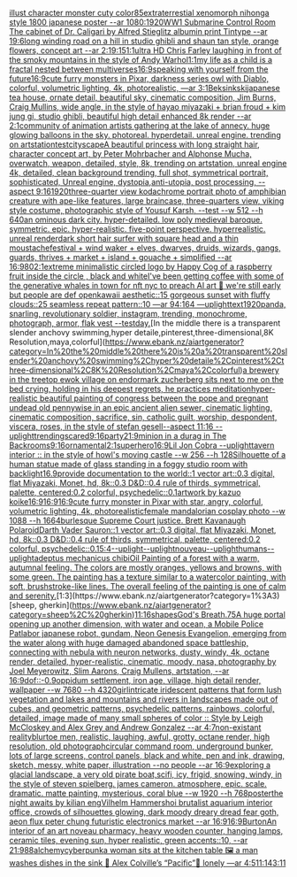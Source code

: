 [illust character monster cuty color](https://www.ebank.nz/aiartgenerator?category=illust%20character%20monster%20cuty%20color)[85](https://www.ebank.nz/aiartgenerator?category=85)[extraterrestial xenomorph nihonga style 1800 japanese poster --ar 1080:1920](https://www.ebank.nz/aiartgenerator?category=extraterrestial%20xenomorph%20nihonga%20style%201800%20japanese%20poster%20--ar%201080%3A1920)[WW1 Submarine Control Room The cabinet of Dr. Caligari  by Alfred Stieglitz albumin print Tintype --ar 19:6](https://www.ebank.nz/aiartgenerator?category=WW1%20Submarine%20Control%20Room%20The%20cabinet%20of%20Dr.%20Caligari%20%20by%20Alfred%20Stieglitz%20albumin%20print%20Tintype%20--ar%2019%3A6)[long winding road on a hill in studio ghibli and shaun tan style, orange flowers, concept art  --ar 2:1](https://www.ebank.nz/aiartgenerator?category=long%20winding%20road%20on%20a%20hill%20in%20studio%20ghibli%20and%20shaun%20tan%20style%2C%20orange%20flowers%2C%20concept%20art%20%20--ar%202%3A1)[9:15](https://www.ebank.nz/aiartgenerator?category=9%3A15)[1:1](https://www.ebank.nz/aiartgenerator?category=1%3A1)[ultra HD Chris Farley laughing in front of the smoky mountains in the style of Andy Warhol](https://www.ebank.nz/aiartgenerator?category=ultra%20HD%20Chris%20Farley%20laughing%20in%20front%20of%20the%20smoky%20mountains%20in%20the%20style%20of%20Andy%20Warhol)[1:1](https://www.ebank.nz/aiartgenerator?category=1%3A1)[my life as a child is a fractal nested between multiverses](https://www.ebank.nz/aiartgenerator?category=my%20life%20as%20a%20child%20is%20a%20fractal%20nested%20between%20multiverses)[16:9](https://www.ebank.nz/aiartgenerator?category=16%3A9)[speaking with yourself from the future](https://www.ebank.nz/aiartgenerator?category=speaking%20with%20yourself%20from%20the%20future)[16:9](https://www.ebank.nz/aiartgenerator?category=16%3A9)[cute furry monsters in Pixar, darkness series owl with Diablo, colorful, volumetric lighting, 4k, photorealistic, —ar 3:1](https://www.ebank.nz/aiartgenerator?category=cute%20furry%20monsters%20in%20Pixar%2C%20darkness%20series%20owl%20with%20Diablo%2C%20colorful%2C%20volumetric%20lighting%2C%204k%2C%20photorealistic%2C%20%E2%80%94ar%203%3A1)[Beksinkski](https://www.ebank.nz/aiartgenerator?category=Beksinkski)[japanese tea house, ornate detail, beautiful sky, cinematic composition, Jim Burns, Craig Mullins, wide angle, in the style of hayao miyazaki + brian froud + kim jung gi, studio ghibli, beautiful high detail enhanced 8k render --ar 2:1](https://www.ebank.nz/aiartgenerator?category=japanese%20tea%20house%2C%20ornate%20detail%2C%20beautiful%20sky%2C%20cinematic%20composition%2C%20Jim%20Burns%2C%20Craig%20Mullins%2C%20wide%20angle%2C%20in%20the%20style%20of%20hayao%20miyazaki%20%2B%20brian%20froud%20%2B%20kim%20jung%20gi%2C%20studio%20ghibli%2C%20beautiful%20high%20detail%20enhanced%208k%20render%20--ar%202%3A1)[community of animation artists gathering at the lake of annecy. huge glowing balloons in the sky. photoreal. hyperdetail. unreal engine. trending on artstation](https://www.ebank.nz/aiartgenerator?category=community%20of%20animation%20artists%20gathering%20at%20the%20lake%20of%20annecy.%20huge%20glowing%20balloons%20in%20the%20sky.%20photoreal.%20hyperdetail.%20unreal%20engine.%20trending%20on%20artstation)[test](https://www.ebank.nz/aiartgenerator?category=test)[cityscape](https://www.ebank.nz/aiartgenerator?category=cityscape)[A beautiful princess with long straight hair, character concept art, by Peter Mohrbacher and Alphonse Mucha, overwatch, weapon, detailed, style, 8k, trending on artstation, unreal engine 4k, detailed, clean background trending, full shot, symmetrical portrait, sophisticated, Unreal engine, dystopia,anti-utopia, post processing, --aspect 9:16](https://www.ebank.nz/aiartgenerator?category=A%20beautiful%20princess%20with%20long%20straight%20hair%2C%20character%20concept%20art%2C%20by%20Peter%20Mohrbacher%20and%20Alphonse%20Mucha%2C%20overwatch%2C%20weapon%2C%20detailed%2C%20style%2C%208k%2C%20trending%20on%20artstation%2C%20unreal%20engine%204k%2C%20detailed%2C%20clean%20background%20trending%2C%20full%20shot%2C%20symmetrical%20portrait%2C%20sophisticated%2C%20Unreal%20engine%2C%20dystopia%2Canti-utopia%2C%20post%20processing%2C%20--aspect%209%3A16)[1920](https://www.ebank.nz/aiartgenerator?category=1920)[three-quarter view kodachrome portrait photo of amphibian creature with ape-like features, large braincase, three-quarters view, viking style costume, photographic style of Yousuf Karsh, --test --w 512 --h 640](https://www.ebank.nz/aiartgenerator?category=three-quarter%20view%20kodachrome%20portrait%20photo%20of%20amphibian%20creature%20with%20ape-like%20features%2C%20large%20braincase%2C%20three-quarters%20view%2C%20viking%20style%20costume%2C%20photographic%20style%20of%20Yousuf%20Karsh%2C%20--test%20--w%20512%20--h%20640)[an ominous dark city. hyper-detailed. low poly medieval baroque. symmetric. epic. hyper-realistic. five-point perspective. hyperrealistic. unreal render](https://www.ebank.nz/aiartgenerator?category=an%20ominous%20dark%20city.%20hyper-detailed.%20low%20poly%20medieval%20baroque.%20symmetric.%20epic.%20hyper-realistic.%20five-point%20perspective.%20hyperrealistic.%20unreal%20render)[dark short hair surfer with square head and a thin moustache](https://www.ebank.nz/aiartgenerator?category=dark%20short%20hair%20surfer%20with%20square%20head%20and%20a%20thin%20moustache)[festival + wind waker + elves, dwarves, druids, wizards, gangs, guards, thrives + market + island + gouache + simplified --ar 16:9](https://www.ebank.nz/aiartgenerator?category=festival%20%2B%20wind%20waker%20%2B%20elves%2C%20dwarves%2C%20druids%2C%20wizards%2C%20gangs%2C%20guards%2C%20thrives%20%2B%20market%20%2B%20island%20%2B%20gouache%20%2B%20simplified%20--ar%2016%3A9)[80](https://www.ebank.nz/aiartgenerator?category=80)[2:1](https://www.ebank.nz/aiartgenerator?category=2%3A1)[extreme minimalistic circled logo by Happy Cog of a raspberry fruit inside the circle , black and white](https://www.ebank.nz/aiartgenerator?category=extreme%20minimalistic%20circled%20logo%20by%20Happy%20Cog%20of%20a%20raspberry%20fruit%20inside%20the%20circle%20%2C%20black%20and%20white)[I've been getting coffee with some of the generative whales in town for nft nyc to preach AI art 🙂 we're still early but people are def open](https://www.ebank.nz/aiartgenerator?category=I%27ve%20been%20getting%20coffee%20with%20some%20of%20the%20generative%20whales%20in%20town%20for%20nft%20nyc%20to%20preach%20AI%20art%20%F0%9F%99%82%20we%27re%20still%20early%20but%20people%20are%20def%20open)[kawaii aesthetic::15 gorgeous sunset with fluffy clouds::25 seamless repeat pattern::10  —ar 94:164 —uplight](https://www.ebank.nz/aiartgenerator?category=kawaii%20aesthetic%3A%3A15%20gorgeous%20sunset%20with%20fluffy%20clouds%3A%3A25%20seamless%20repeat%20pattern%3A%3A10%20%20%E2%80%94ar%2094%3A164%20%E2%80%94uplight)[text](https://www.ebank.nz/aiartgenerator?category=text)[1920](https://www.ebank.nz/aiartgenerator?category=1920)[panda, snarling, revolutionary soldier, instagram, trending, monochrome, photograph, armor, flak vest --test](https://www.ebank.nz/aiartgenerator?category=panda%2C%20snarling%2C%20revolutionary%20soldier%2C%20instagram%2C%20trending%2C%20monochrome%2C%20photograph%2C%20armor%2C%20flak%20vest%20--test)[day.](https://www.ebank.nz/aiartgenerator?category=day.)[In the middle there is a transparent slender anchovy swimming,hyper detaile,pinterest,three-dimensional,8K Resolution,maya,colorful](https://www.ebank.nz/aiartgenerator?category=In%20the%20middle%20there%20is%20a%20transparent%20slender%20anchovy%20swimming%2Chyper%20detaile%2Cpinterest%2Cthree-dimensional%2C8K%20Resolution%2Cmaya%2Ccolorful)[a brewery in the treetop ewok  village on endor](https://www.ebank.nz/aiartgenerator?category=a%20brewery%20in%20the%20treetop%20ewok%20%20village%20on%20endor)[mark zucherberg sits next to me on the bed crying, holding in his deepest regrets, he practices meditation](https://www.ebank.nz/aiartgenerator?category=mark%20zucherberg%20sits%20next%20to%20me%20on%20the%20bed%20crying%2C%20holding%20in%20his%20deepest%20regrets%2C%20he%20practices%20meditation)[hyper-realistic beautiful painting of congress between the pope and pregnant undead old pennywise in an epic ancient alien sewer, cinematic lighting, cinematic composition, sacrifice, sin, catholic guilt, worship, despondent, viscera, roses, in the style of stefan gesell--aspect 11:16 --uplight](https://www.ebank.nz/aiartgenerator?category=hyper-realistic%20beautiful%20painting%20of%20congress%20between%20the%20pope%20and%20pregnant%20undead%20old%20pennywise%20in%20an%20epic%20ancient%20alien%20sewer%2C%20cinematic%20lighting%2C%20cinematic%20composition%2C%20sacrifice%2C%20sin%2C%20catholic%20guilt%2C%20worship%2C%20despondent%2C%20viscera%2C%20roses%2C%20in%20the%20style%20of%20stefan%20gesell--aspect%2011%3A16%20--uplight)[trending](https://www.ebank.nz/aiartgenerator?category=trending)[scared](https://www.ebank.nz/aiartgenerator?category=scared)[9:16](https://www.ebank.nz/aiartgenerator?category=9%3A16)[party](https://www.ebank.nz/aiartgenerator?category=party)[21:9](https://www.ebank.nz/aiartgenerator?category=21%3A9)[minion in a durag in The Backrooms](https://www.ebank.nz/aiartgenerator?category=minion%20in%20a%20durag%20in%20The%20Backrooms)[9:16](https://www.ebank.nz/aiartgenerator?category=9%3A16)[ornamental](https://www.ebank.nz/aiartgenerator?category=ornamental)[2:1](https://www.ebank.nz/aiartgenerator?category=2%3A1)[superhero](https://www.ebank.nz/aiartgenerator?category=superhero)[16:9](https://www.ebank.nz/aiartgenerator?category=16%3A9)[Lil Jon Cobra --uplight](https://www.ebank.nz/aiartgenerator?category=Lil%20Jon%20Cobra%20--uplight)[tavern interior :: in the style of howl's moving castle --w 256 --h 128](https://www.ebank.nz/aiartgenerator?category=tavern%20interior%20%3A%3A%20in%20the%20style%20of%20howl%27s%20moving%20castle%20--w%20256%20--h%20128)[Silhouette of a human statue made of glass standing in a foggy studio room with backlight](https://www.ebank.nz/aiartgenerator?category=Silhouette%20of%20a%20human%20statue%20made%20of%20glass%20standing%20in%20a%20foggy%20studio%20room%20with%20backlight)[16.9](https://www.ebank.nz/aiartgenerator?category=16.9)[provide documentation to the world::1 vector art::0.3 digital, flat Miyazaki, Monet, hd, 8k::0.3 D&D::0.4 rule of thirds, symmetrical, palette, centered:0.2 colorful, psychedelic::0.1](https://www.ebank.nz/aiartgenerator?category=provide%20documentation%20to%20the%20world%3A%3A1%20vector%20art%3A%3A0.3%20digital%2C%20flat%20Miyazaki%2C%20Monet%2C%20hd%2C%208k%3A%3A0.3%20D%26D%3A%3A0.4%20rule%20of%20thirds%2C%20symmetrical%2C%20palette%2C%20centered%3A0.2%20colorful%2C%20psychedelic%3A%3A0.1)[artwork by kazuo koike](https://www.ebank.nz/aiartgenerator?category=artwork%20by%20kazuo%20koike)[16:9](https://www.ebank.nz/aiartgenerator?category=16%3A9)[16:9](https://www.ebank.nz/aiartgenerator?category=16%3A9)[16:9](https://www.ebank.nz/aiartgenerator?category=16%3A9)[cute furry monster in Pixar with star, angry, colorful, volumetric lighting, 4k, photorealistic](https://www.ebank.nz/aiartgenerator?category=cute%20furry%20monster%20in%20Pixar%20with%20star%2C%20angry%2C%20colorful%2C%20volumetric%20lighting%2C%204k%2C%20photorealistic)[female mandalorian cosplay photo --w 1088 --h 1664](https://www.ebank.nz/aiartgenerator?category=female%20mandalorian%20cosplay%20photo%20--w%201088%20--h%201664)[burlesque Supreme Court justice. Brett Kavanaugh Polaroid](https://www.ebank.nz/aiartgenerator?category=burlesque%20Supreme%20Court%20justice.%20Brett%20Kavanaugh%20Polaroid)[Darth Vader Sauron::1 vector art::0.3 digital, flat Miyazaki, Monet, hd, 8k::0.3 D&D::0.4 rule of thirds, symmetrical, palette, centered:0.2 colorful, psychedelic::0.1](https://www.ebank.nz/aiartgenerator?category=Darth%20Vader%20Sauron%3A%3A1%20vector%20art%3A%3A0.3%20digital%2C%20flat%20Miyazaki%2C%20Monet%2C%20hd%2C%208k%3A%3A0.3%20D%26D%3A%3A0.4%20rule%20of%20thirds%2C%20symmetrical%2C%20palette%2C%20centered%3A0.2%20colorful%2C%20psychedelic%3A%3A0.1)[5:4](https://www.ebank.nz/aiartgenerator?category=5%3A4)[--uplight](https://www.ebank.nz/aiartgenerator?category=--uplight)[--uplight](https://www.ebank.nz/aiartgenerator?category=--uplight)[nouveau](https://www.ebank.nz/aiartgenerator?category=nouveau)[--uplight](https://www.ebank.nz/aiartgenerator?category=--uplight)[humans](https://www.ebank.nz/aiartgenerator?category=humans)[--uplight](https://www.ebank.nz/aiartgenerator?category=--uplight)[adeptus mechanicus chibi](https://www.ebank.nz/aiartgenerator?category=adeptus%20mechanicus%20chibi)[Oil Painting of a forest with a warm, autumnal feeling. The colors are mostly oranges, yellows and browns, with some green. The painting has a texture similar to a watercolor painting, with soft, brushstroke-like lines. The overall feeling of the painting is one of calm and serenity.](https://www.ebank.nz/aiartgenerator?category=Oil%20Painting%20of%20a%20forest%20with%20a%20warm%2C%20autumnal%20feeling.%20The%20colors%20are%20mostly%20oranges%2C%20yellows%20and%20browns%2C%20with%20some%20green.%20The%20painting%20has%20a%20texture%20similar%20to%20a%20watercolor%20painting%2C%20with%20soft%2C%20brushstroke-like%20lines.%20The%20overall%20feeling%20of%20the%20painting%20is%20one%20of%20calm%20and%20serenity.)[1:3](https://www.ebank.nz/aiartgenerator?category=1%3A3)[sheep, gherkin](https://www.ebank.nz/aiartgenerator?category=sheep%2C%20gherkin)[11:16](https://www.ebank.nz/aiartgenerator?category=11%3A16)[shapes](https://www.ebank.nz/aiartgenerator?category=shapes)[God's Breath](https://www.ebank.nz/aiartgenerator?category=God%27s%20Breath)[.75](https://www.ebank.nz/aiartgenerator?category=.75)[A huge portal opening up another dimension, with water and ocean, a Mobile Police Patlabor japanese robot, gundam, Neon Genesis Evangelion, emerging from the water along with huge damaged abandoned space battleship, connecting with nebula with neuron networks, dusty, windy, 4k, octane render, detailed, hyper-realistic, cinematic, moody, nasa, photography by Joel Meyerowitz, Slim Aarons, Craig Mullens, artstation, --ar 16:9](https://www.ebank.nz/aiartgenerator?category=A%20huge%20portal%20opening%20up%20another%20dimension%2C%20with%20water%20and%20ocean%2C%20a%20Mobile%20Police%20Patlabor%20japanese%20robot%2C%20gundam%2C%20Neon%20Genesis%20Evangelion%2C%20emerging%20from%20the%20water%20along%20with%20huge%20damaged%20abandoned%20space%20battleship%2C%20connecting%20with%20nebula%20with%20neuron%20networks%2C%20dusty%2C%20windy%2C%204k%2C%20octane%20render%2C%20detailed%2C%20hyper-realistic%2C%20cinematic%2C%20moody%2C%20nasa%2C%20photography%20by%20Joel%20Meyerowitz%2C%20Slim%20Aarons%2C%20Craig%20Mullens%2C%20artstation%2C%20--ar%2016%3A9)[dof::-0.9](https://www.ebank.nz/aiartgenerator?category=dof%3A%3A-0.9)[oppidum settlement, iron age, village, high detail render, wallpaper --w 7680 --h 4320](https://www.ebank.nz/aiartgenerator?category=oppidum%20settlement%2C%20iron%20age%2C%20village%2C%20high%20detail%20render%2C%20wallpaper%20--w%207680%20--h%204320)[girl](https://www.ebank.nz/aiartgenerator?category=girl)[intricate iridescent patterns that form lush vegetation and lakes and mountains and rivers in landscapes made out of cubes, and geometric patterns, psychedelic patterns, rainbows, colorful, detailed, image made of many small  spheres of color :: Style by Leigh McCloskey and Alex Grey and Andrew Gonzalez --ar 4:7](https://www.ebank.nz/aiartgenerator?category=intricate%20iridescent%20patterns%20that%20form%20lush%20vegetation%20and%20lakes%20and%20mountains%20and%20rivers%20in%20landscapes%20made%20out%20of%20cubes%2C%20and%20geometric%20patterns%2C%20psychedelic%20patterns%2C%20rainbows%2C%20colorful%2C%20detailed%2C%20image%20made%20of%20many%20small%20%20spheres%20of%20color%20%3A%3A%20Style%20by%20Leigh%20McCloskey%20and%20Alex%20Grey%20and%20Andrew%20Gonzalez%20--ar%204%3A7)[non-existant reality](https://www.ebank.nz/aiartgenerator?category=non-existant%20reality)[blur](https://www.ebank.nz/aiartgenerator?category=blur)[toe men, realistic, laughing, awful, grotty, octane render, high resolution, old photograph](https://www.ebank.nz/aiartgenerator?category=toe%20men%2C%20realistic%2C%20laughing%2C%20awful%2C%20grotty%2C%20octane%20render%2C%20high%20resolution%2C%20old%20photograph)[circular command room, underground bunker, lots of large screens, control panels, black and white, pen and ink, drawing, sketch, messy, white paper, illustration --no people --ar 16:9](https://www.ebank.nz/aiartgenerator?category=circular%20command%20room%2C%20underground%20bunker%2C%20lots%20of%20large%20screens%2C%20control%20panels%2C%20black%20and%20white%2C%20pen%20and%20ink%2C%20drawing%2C%20sketch%2C%20messy%2C%20white%20paper%2C%20illustration%20--no%20people%20--ar%2016%3A9)[exploring a glacial landscape, a very old pirate boat,scifi, icy, frigid, snowing, windy, in the style of steven spielberg. james cameron. atmosphere, epic. scale. dramatic. matte painting, mysterious, coral blue --w 1920 --h 768](https://www.ebank.nz/aiartgenerator?category=exploring%20a%20glacial%20landscape%2C%20a%20very%20old%20pirate%20boat%2Cscifi%2C%20icy%2C%20frigid%2C%20snowing%2C%20windy%2C%20in%20the%20style%20of%20steven%20spielberg.%20james%20cameron.%20atmosphere%2C%20epic.%20scale.%20dramatic.%20matte%20painting%2C%20mysterious%2C%20coral%20blue%20--w%201920%20--h%20768)[poster](https://www.ebank.nz/aiartgenerator?category=poster)[the night awaits by kilian eng](https://www.ebank.nz/aiartgenerator?category=the%20night%20awaits%20by%20kilian%20eng)[Vilhelm Hammershoi brutalist aquarium interior office, crowds of silhouettes glowing, dark moody dreary dread fear goth, aeon flux peter chung futuristic electronics market --ar 16:9](https://www.ebank.nz/aiartgenerator?category=Vilhelm%20Hammershoi%20brutalist%20aquarium%20interior%20office%2C%20crowds%20of%20silhouettes%20glowing%2C%20dark%20moody%20dreary%20dread%20fear%20goth%2C%20aeon%20flux%20peter%20chung%20futuristic%20electronics%20market%20--ar%2016%3A9)[16:9](https://www.ebank.nz/aiartgenerator?category=16%3A9)[Burton](https://www.ebank.nz/aiartgenerator?category=Burton)[An interior of an art noveau pharmacy, heavy wooden counter, hanging lamps, ceramic tiles, evening sun, hyper realistic, green accents::10, --ar 21:9](https://www.ebank.nz/aiartgenerator?category=An%20interior%20of%20an%20art%20noveau%20pharmacy%2C%20heavy%20wooden%20counter%2C%20hanging%20lamps%2C%20ceramic%20tiles%2C%20evening%20sun%2C%20hyper%20realistic%2C%20green%20accents%3A%3A10%2C%20--ar%2021%3A9)[88](https://www.ebank.nz/aiartgenerator?category=88)[alchemy](https://www.ebank.nz/aiartgenerator?category=alchemy)[cyberpunk](https://www.ebank.nz/aiartgenerator?category=cyberpunk)[a woman sits at the kitchen table 🖼 a man washes dishes in the sink 🎨 Alex Colville’s “Pacific”🥹 lonely —ar 4:5](https://www.ebank.nz/aiartgenerator?category=a%20woman%20sits%20at%20the%20kitchen%20table%20%F0%9F%96%BC%20a%20man%20washes%20dishes%20in%20the%20sink%20%F0%9F%8E%A8%20Alex%20Colville%E2%80%99s%20%E2%80%9CPacific%E2%80%9D%F0%9F%A5%B9%20lonely%20%E2%80%94ar%204%3A5)[11:14](https://www.ebank.nz/aiartgenerator?category=11%3A14)[3:1](https://www.ebank.nz/aiartgenerator?category=3%3A1)[1](https://www.ebank.nz/aiartgenerator?category=1)